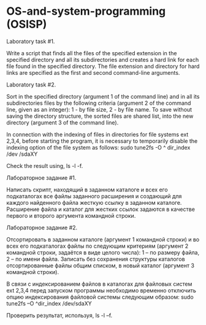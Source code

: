 # OS-and-system-programming (OSISP)

Laboratory task #1. 

Write a script that finds all the files of the specified extension in the specified directory and all its subdirectories and creates a hard link for each file found in the specified directory. The file extension and directory for hard links are specified as the first and second command-line arguments.

Laboratory task #2.

Sort in the specified directory (argument 1 of the command line) and in all its subdirectories files by the following criteria (argument 2 of the command line, given as an integer): 1 - by file size, 2 - by file name. To save without saving the directory structure, the sorted files are shared
list, into the new directory (argument 3 of the command line).

In connection with the indexing of files in directories for file systems ext 2,3,4, before starting the program, it is necessary to temporarily disable the indexing option of the file system as follows:
sudo tune2fs -O ^ dir_index /dev /sdaXY

Check the result using, ls -l -f.

Лабораторное задание #1.

Написать скрипт, находящий в заданном каталоге и всех его подкаталогах все файлы заданного расширения и создающий для каждого найденного файла жесткую ссылку в заданном каталоге. Расширение файла и каталог для жестких ссылок задаются в качестве первого и второго аргумента командной строки.

Лабораторное задание #2.

Отсортировать в заданном каталоге (аргумент 1 командной строки) и во всех его подкаталогах файлы по следующим критериям (аргумент 2 командной строки, задаётся в виде целого числа): 1 – по размеру файла, 2 – по имени файла. Записать без сохранения структуры каталогов отсортированные файлы общим
списком, в новый каталог (аргумент 3 командной строки). 

В связи с индексированием файлов в каталогах для файловых систем ext 2,3,4 перед запуском программы необходимо временно отключить опцию индексирования файловой системы следующим образом:
sudo tune2fs –O ^dir_index /dev/sdaXY

Проверить результат, используя, ls -l –f.